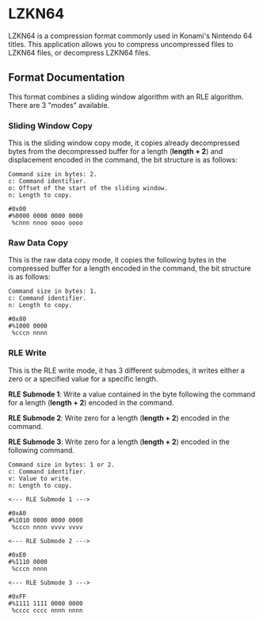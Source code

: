 # LZKN64

LZKN64 is a compression format commonly used in Konami's Nintendo 64 titles. This application allows you to compress uncompressed files to LZKN64 files, or decompress LZKN64 files.

## Format Documentation

This format combines a sliding window algorithm with an RLE algorithm. There are 3 "modes" available.

### Sliding Window Copy

This is the sliding window copy mode, it copies already decompressed bytes from the decompressed buffer for a length (**length + 2**) and displacement encoded in the command, 
the bit structure is as follows:

```
Command size in bytes: 2.
c: Command identifier.
o: Offset of the start of the sliding window.
n: Length to copy.

#0x00
#%0000 0000 0000 0000
 %cnnn nnoo oooo oooo
```

### Raw Data Copy

This is the raw data copy mode, it copies the following bytes in the compressed buffer for a length encoded in the command, the bit structure is as follows:

```
Command size in bytes: 1.
c: Command identifier.
n: Length to copy.

#0x80
#%1000 0000
 %cccn nnnn
```

### RLE Write

This is the RLE write mode, it has 3 different submodes, it writes either a zero or a specified value for a specific length.

**RLE Submode 1**: Write a value contained in the byte following the command for a length (**length + 2**) encoded in the command.

**RLE Submode 2**: Write zero for a length (**length + 2**) encoded in the command.

**RLE Submode 3**: Write zero for a length (**length + 2**) encoded in the following command.

```
Command size in bytes: 1 or 2.
c: Command identifier.
v: Value to write.
n: Length to copy.

<--- RLE Submode 1 --->

#0xA0
#%1010 0000 0000 0000
 %cccn nnnn vvvv vvvv

<--- RLE Submode 2 --->

#0xE0
#%1110 0000
 %cccn nnnn

<--- RLE Submode 3 --->

#0xFF
#%1111 1111 0000 0000
 %cccc cccc nnnn nnnn
```
